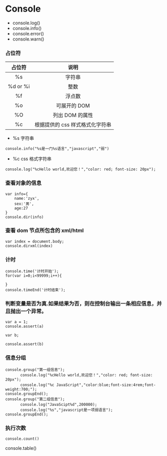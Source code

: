 # Console

- console.log()
- console.info()
- console.error()
- console.warn()

### 占位符

|  占位符  |              说明               |
| :------: | :-----------------------------: |
|    %s    |             字符串              |
| %d or %i |              整数               |
|    %f    |             浮点数              |
|    %o    |          可展开的 DOM           |
|    %O    |         列出 DOM 的属性         |
|    %c    | 根据提供的 css 样式格式化字符串 |

- %s 字符串

```
console.info("%s是一门%s语言","javascript","弱")
```

- %c css 格式字符串

```
console.log("%cHello world,欢迎您！","color: red; font-size: 20px");
```

### 查看对象的信息

```
var info={
    name:'zyx',
    sex:'男',
    age:27
}
console.dir(info)
```

### 查看 dom 节点所包含的 xml/html

```
var index = document.body;
console.dirxml(index)
```

### 计时

```
console.time('计时开始');
for(var i=0;i<99999;i++){

}
console.timeEnd('计时结束');
```

### 判断变量是否为真.如果结果为否，则在控制台输出一条相应信息，并且抛出一个异常。

```
var a = 1;
console.assert(a)

var b;

console.assert(b)
```

### 信息分组

```
console.group("第一组信息");
　　　　console.log("%cHello world,欢迎您！","color: red; font-size: 20px");
　　　　console.log("%c JavaScript","color:blue;font-size:4rem;font-weight:700;");
console.groupEnd();
console.group("第二组信息");
　　　　console.log("JavaScipt%d",200000);
　　　　console.log("%s","javascript是一项弱语言");
console.groupEnd();
```

### 执行次数

```
console.count()
```

console.table()
